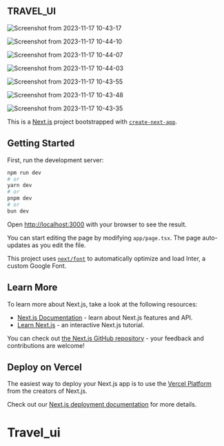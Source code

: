## TRAVEL_UI
![Screenshot from 2023-11-17 10-43-17](https://github.com/ChedlyRebai/Travel_ui/assets/107418294/28da8236-55f8-44c5-81d3-c4a52d5337c9)

![Screenshot from 2023-11-17 10-44-10](https://github.com/ChedlyRebai/Travel_ui/assets/107418294/3316072e-bafa-4302-83df-f333d5e82269)

![Screenshot from 2023-11-17 10-44-07](https://github.com/ChedlyRebai/Travel_ui/assets/107418294/857d5880-5842-4a74-a855-37b4f99715a5)

![Screenshot from 2023-11-17 10-44-03](https://github.com/ChedlyRebai/Travel_ui/assets/107418294/475797c9-5642-4595-9454-8d9107a84ba5)

![Screenshot from 2023-11-17 10-43-55](https://github.com/ChedlyRebai/Travel_ui/assets/107418294/2bd9d211-dbd1-4ff4-955c-b93c5cc6c7a6)

![Screenshot from 2023-11-17 10-43-48](https://github.com/ChedlyRebai/Travel_ui/assets/107418294/845abf44-541b-4187-b9ec-0b9e5955ce75)

![Screenshot from 2023-11-17 10-43-35](https://github.com/ChedlyRebai/Travel_ui/assets/107418294/2397b75d-9bf9-4b40-a18e-a85e46ab4530)

This is a [Next.js](https://nextjs.org/) project bootstrapped with [`create-next-app`](https://github.com/vercel/next.js/tree/canary/packages/create-next-app).

## Getting Started

First, run the development server:

```bash
npm run dev
# or
yarn dev
# or
pnpm dev
# or
bun dev
```

Open [http://localhost:3000](http://localhost:3000) with your browser to see the result.

You can start editing the page by modifying `app/page.tsx`. The page auto-updates as you edit the file.

This project uses [`next/font`](https://nextjs.org/docs/basic-features/font-optimization) to automatically optimize and load Inter, a custom Google Font.

## Learn More

To learn more about Next.js, take a look at the following resources:

- [Next.js Documentation](https://nextjs.org/docs) - learn about Next.js features and API.
- [Learn Next.js](https://nextjs.org/learn) - an interactive Next.js tutorial.

You can check out [the Next.js GitHub repository](https://github.com/vercel/next.js/) - your feedback and contributions are welcome!

## Deploy on Vercel

The easiest way to deploy your Next.js app is to use the [Vercel Platform](https://vercel.com/new?utm_medium=default-template&filter=next.js&utm_source=create-next-app&utm_campaign=create-next-app-readme) from the creators of Next.js.

Check out our [Next.js deployment documentation](https://nextjs.org/docs/deployment) for more details.
# Travel_ui
